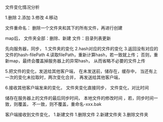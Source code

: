 文件变化情况分析

1.删除
2.添加
3.修改
4.移动



文件重命名：
删除一个文件夹和其下的所有文件，再进行创建

map后，
文件夹全部：删除、新建
文件：目录列表更新



先向服务器，同步，
1.文件夹的变化
2.hash对应的文件的变化
3.返回没有对应的文件的hash-filePath
4.读取filePath，重新计算hash，若一致就上传；
否则，重新map，最终会覆盖掉服务器上的异常hash，
从而省略不必要的文件上传



5.把文件的变化，发送给其他客户端，
在未发送前，储存在，缓存中，
当还有上一次的变化未拉取时，两次变化合并，
再发送给其他客户端，


6.接收其他客户端发来的变化，
文件夹变化直接同步，
文件变化，对比时间

储存在服务器上的文件的最后同步时间，
本地文件的修改时间
，若，同步时间一致，则覆盖，
不一致，则不覆盖，重命名-xxx.bak


客户端接收到文件变化，
1.新建文件
1.删除文件
2.新建文件夹
3.删除文件夹
